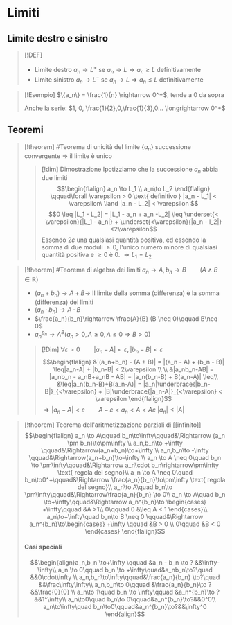 # Limiti


## Limite destro e sinistro
>[!DEF]
>- Limite destro
>$a_n \rightarrow L^+$ se $a_n \rightarrow L \Longrightarrow a_n \geq L$ definitivamente
> - Limite sinistro
> $a_n \rightarrow L^-$ se $a_n \rightarrow L \Longrightarrow a_n \leq L$ definitivamente

>[!Esempio]
>$\{a_n\} = \frac{1}{n} \rightarrow 0^+$, tende a $0$ da sopra
>
>Anche la serie: $1, 0, \frac{1}{2},0,\frac{1}{3},0... \longrightarrow 0^+$



## Teoremi
>[!theorem] #Teorema di unicità del limite
 >{$a_n$} successione convergente $\Rightarrow$ il limite è unico
>
>>[!dim] Dimostrazione
> Ipotizziamo che la successione $a_n$ abbia due limiti
>> $$\begin{flalign}
> a_n \to L_1 \\
> a_n\to L_2
> \end{flalign}
> \qquad\forall \varepsilon > 0 \text{ definitivo } |a_n - L_1| < \varepsilon\ \land |a_n - L_2| < \varepsilon $$
> $$0 \leq |L_1 - L_2| = |L_1 - a_n + a_n  -L_2| \leq \underset{< \varepsilon}{|L_1 - a_n|} + \underset{<\varepsilon}{|a_n - l_2|}<2\varepsilon$$
> Essendo $2\varepsilon$ una qualsiasi quantità positiva, ed essendo la somma di due moduli $\geq 0$, l'unico numero minore di qualsiasi quantità positiva e $\geq 0$ è 0.
> $\Rightarrow L_1 = L_2$


>[!theorem] #Teorema di algebra dei limiti
>$a_n\rightarrow A, b_n\rightarrow B \qquad (A \land B \in \mathbb R)$
>- $(a_n+b_n) \rightarrow A + B \longrightarrow$ Il limite della somma (differenza) è la somma (differenza) dei limiti
>- $(a_n\cdot b_n) \longrightarrow A\cdot B$
>- $\frac{a_n}{b_n}\rightarrow \frac{A}{B} (B \neq 0)\qquad B\neq 0$
>- $a_n^{b_n}\rightarrow A^B \left(a_n>0, A \geq 0, A \leq 0 \Rightarrow B > 0\right)$
>
>>[!Dim] 
>$\forall \varepsilon > 0\qquad |a_n - A| < \varepsilon, |b_n - B| < \varepsilon$
>>$$\begin{flalign}
>&|(a_n+b_n) - (A + B)| = |(a_n - A) + (b_n - B)| \leq|a_n-A| + |b_n-B| < 2\varepsilon \\ \\
>&|a_nb_n-AB| = |a_nb_n - a_nB+a_nB - AB| = |a_n(b_n-B) + B(a_n-A)| \leq\\
>&\leq|a_n(b_n-B)+B(a_n-A)| = |a_n|\underbrace{|b_n-B|}_{<\varepsilon} + |B|\underbrace{|a_n-A|}_{<\varepsilon} < \varepsilon
>\end{flalign}$$
>$\Rightarrow |a_n - A| < \varepsilon\qquad A-\varepsilon < a_n < A < A\varepsilon$
>$|a_n|<|A|$ 

>[!theorem] Teorema dell'aritmetizzazione parziali di [[infinito]]
>$$\begin{flalign} a_n \to A\qquad b_n\to\infty\qquad&\Rightarrow (a_n \pm b_n)\to\pm\infty \\
>a_n,b_n\to +\infty \qquad&\Rightarrow(a_n+b_n)\to+\infty \\
>a_n,b_n\to -\infty \qquad&\Rightarrow(a_n+b_n)\to-\infty \\
>a_n \to A \neq 0\quad b_n \to \pm\infty\qquad&\Rightarrow a_n\cdot b_n\rightarrow\pm\infty \text{ regola del segno}\\
>a_n \to A \neq 0\quad b_n\to0^+\qquad&\Rightarrow \frac{a_n}{b_n}\to\pm\infty \text{ regola del segno}\\
>a_n\to A\quad b_n\to \pm\infty\qquad&\Rightarrow\frac{a_n}{b_n} \to 0\\
>a_n \to A\quad b_n \to+\infty\qquad&\Rightarrow a_n^{b_n}\to
>\begin{cases}
>+\infty\qquad &A >1\\
>0\qquad 0 &\leq A < 1
>\end{cases}\\
>a_n\to+\infty\quad b_n\to B \neq 0 \qquad&\Rightarrow 
>a_n^{b_n}\to\begin{cases}
>+\infty \qquad &B > 0 \\
>0\qquad &B < 0
>\end{cases}
>\end{flalign}$$
>
> #### Casi speciali
> $$\begin{align}a_n,b_n \to+\infty \qquad &a_n - b_n \to ? &&\infty-\infty\\
> a_n \to 0\qquad b_n \to +\infty\quad&a_nb_n\to?\quad &&0\cdot\infty \\
> a_n,b_n\to\infty\qquad&\frac{a_n}{b_n} \to?\quad &&\frac\infty\infty\\
> a_n,b_n\to 0\qquad &\frac{a_n}{b_n}\to ?&&\frac{0}{0} \\
> a_n\to 1\quad b_n \to \infty\qquad &a_n^{b_n}\to ?&&1^\infty\\
> a_n\to0\quad b_n\to 0\qquad&a_n^{b_n}\to?&&0^0\\
> a_n\to\infty\quad b_n\to0\qquad&a_n^{b_n}\to?&&\infty^0 
> \end{align}$$


